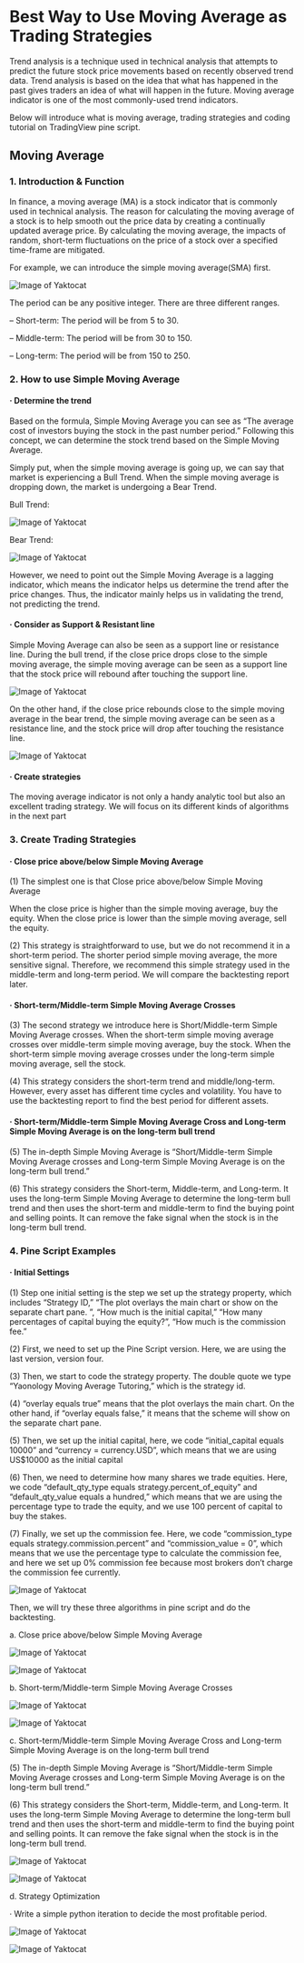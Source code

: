 # Best Way to Use Moving Average as Trading Strategies
Trend analysis is a technique used in technical analysis that attempts to predict the future stock price movements based on recently observed trend data. Trend analysis is based on the idea that what has happened in the past gives traders an idea of what will happen in the future. Moving average indicator is one of the most commonly-used trend indicators.

Below will introduce what is moving average, trading strategies and coding tutorial on TradingView pine script.  

## Moving Average
### 1. Introduction & Function
In finance, a moving average (MA) is a stock indicator that is commonly used in technical analysis. The reason for calculating the moving average of a stock is to help smooth out the price data by creating a continually updated average price. By calculating the moving average, the impacts of random, short-term fluctuations on the price of a stock over a specified time-frame are mitigated.

For example, we can introduce the simple moving average(SMA) first.

![Image of Yaktocat](https://github.com/yaonology/PineScript/blob/master/Moving%20Average/SMA.png)

The period can be any positive integer. There are three different ranges.

– Short-term: The period will be from 5 to 30.

– Middle-term: The period will be from 30 to 150.

– Long-term: The period will be from 150 to 250. 

### 2. How to use Simple Moving Average
#### · Determine the trend

Based on the formula, Simple Moving Average you can see as “The average cost of investors buying the stock in the past number period.” Following this concept, we can determine the stock trend based on the Simple Moving Average.

Simply put, when the simple moving average is going up, we can say that market is experiencing a Bull Trend. When the simple moving average is dropping down, the market is undergoing a Bear Trend.

Bull Trend:

![Image of Yaktocat](https://github.com/yaonology/PineScript/blob/master/Moving%20Average/bull_trend.png)

Bear Trend:

![Image of Yaktocat](https://github.com/yaonology/PineScript/blob/master/Moving%20Average/bear_trend.png)

However, we need to point out the Simple Moving Average is a lagging indicator, which means the indicator helps us determine the trend after the price changes. Thus, the indicator mainly helps us in validating the trend, not predicting the trend.

#### · Consider as Support & Resistant line

Simple Moving Average can also be seen as a support line or resistance line.
During the bull trend, if the close price drops close to the simple moving average, the simple moving average can be seen as a support line that the stock price will rebound after touching the support line.

![Image of Yaktocat](https://github.com/yaonology/PineScript/blob/master/Moving%20Average/support_line_example.png)

On the other hand, if the close price rebounds close to the simple moving average in the bear trend, the simple moving average can be seen as a resistance line, and the stock price will drop after touching the resistance line.

![Image of Yaktocat](https://github.com/yaonology/PineScript/blob/master/Moving%20Average/resistant_line_example.png)

#### · Create strategies

The moving average indicator is not only a handy analytic tool but also an excellent trading strategy. We will focus on its different kinds of algorithms in the next part

### 3. Create Trading Strategies
#### · Close price above/below Simple Moving Average

(1) The simplest one is that Close price above/below Simple Moving Average

When the close price is higher than the simple moving average, buy the equity.
When the close price is lower than the simple moving average, sell the equity.

(2) This strategy is straightforward to use, but we do not recommend it in a short-term period. The shorter period simple moving average, the more sensitive signal. Therefore, we recommend this simple strategy used in the middle-term and long-term period. We will compare the backtesting report later.

#### · Short-term/Middle-term Simple Moving Average Crosses

(3) The second strategy we introduce here is Short/Middle-term Simple Moving Average crosses.
When the short-term simple moving average crosses over middle-term simple moving average, buy the stock.
When the short-term simple moving average crosses under the long-term simple moving average, sell the stock.

(4) This strategy considers the short-term trend and middle/long-term. However, every asset has different time cycles and volatility. You have to use the backtesting report to find the best period for different assets.

#### · Short-term/Middle-term Simple Moving Average Cross and Long-term Simple Moving Average is on the long-term bull trend

(5) The in-depth Simple Moving Average is “Short/Middle-term Simple Moving Average crosses and Long-term Simple Moving Average is on the long-term bull trend.”

(6) This strategy considers the Short-term, Middle-term, and Long-term. It uses the long-term Simple Moving Average to determine the long-term bull trend and then uses the short-term and middle-term to find the buying point and selling points. It can remove the fake signal when the stock is in the long-term bull trend.

### 4. Pine Script Examples
#### · Initial Settings

(1) Step one initial setting is the step we set up the strategy property, which includes “Strategy ID,” “The plot overlays the main chart or show on the separate chart pane. ”, “How much is the initial capital,” “How many percentages of capital buying the equity?”, “How much is the commission fee.”

(2) First, we need to set up the Pine Script version. Here, we are using the last version, version four.

(3) Then, we start to code the strategy property. The double quote we type “Yaonology Moving Average Tutoring,” which is the strategy id.

(4) “overlay equals true” means that the plot overlays the main chart. On the other hand, if “overlay equals false,” it means that the scheme will show on the separate chart pane.

(5) Then, we set up the initial capital, here, we code “initial_capital equals 10000” and “currency = currency.USD”, which means that we are using US$10000 as the initial capital

(6) Then, we need to determine how many shares we trade equities. Here, we code “default_qty_type equals strategy.percent_of_equity” and “default_qty_value equals a hundred,” which means that we are using the percentage type to trade the equity, and we use 100 percent of capital to buy the stakes.

(7) Finally, we set up the commission fee. Here, we code “commission_type equals strategy.commission.percent” and “commission_value = 0”, which means that we use the percentage type to calculate the commission fee, and here we set up 0% commission fee because most brokers don’t charge the commission fee currently.

![Image of Yaktocat](https://github.com/yaonology/PineScript/blob/master/Moving%20Average/pine_1.png)

Then, we will try these three algorithms in pine script and do the backtesting.

a. Close price above/below Simple Moving Average

![Image of Yaktocat](https://github.com/yaonology/PineScript/blob/master/Moving%20Average/pine_2.png)

![Image of Yaktocat](https://github.com/yaonology/PineScript/blob/master/Moving%20Average/result_1.png)

b. Short-term/Middle-term Simple Moving Average Crosses

![Image of Yaktocat](https://github.com/yaonology/PineScript/blob/master/Moving%20Average/pine_3.png)

![Image of Yaktocat](https://github.com/yaonology/PineScript/blob/master/Moving%20Average/result_2.png)

c. Short-term/Middle-term Simple Moving Average Cross and Long-term Simple Moving Average is on the long-term bull trend

(5) The in-depth Simple Moving Average is “Short/Middle-term Simple Moving Average crosses and Long-term Simple Moving Average is on the long-term bull trend.”

(6) This strategy considers the Short-term, Middle-term, and Long-term. It uses the long-term Simple Moving Average to determine the long-term bull trend and then uses the short-term and middle-term to find the buying point and selling points. It can remove the fake signal when the stock is in the long-term bull trend.

![Image of Yaktocat](https://github.com/yaonology/PineScript/blob/master/Moving%20Average/pine_4.png)

![Image of Yaktocat](https://github.com/yaonology/PineScript/blob/master/Moving%20Average/result_3.png)

d. Strategy Optimization

· Write a simple python iteration to decide the most profitable period.

![Image of Yaktocat](https://github.com/yaonology/PineScript/blob/master/Moving%20Average/result_4.png)

![Image of Yaktocat](https://github.com/yaonology/PineScript/blob/master/Moving%20Average/result_5.png)
